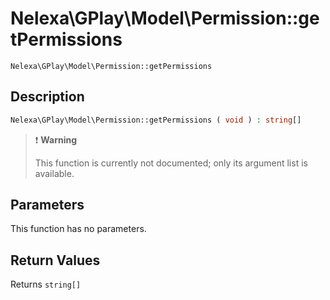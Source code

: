 # Nelexa\GPlay\Model\Permission::getPermissions
`Nelexa\GPlay\Model\Permission::getPermissions`

## Description
```php
Nelexa\GPlay\Model\Permission::getPermissions ( void ) : string[]
```

> :heavy_exclamation_mark: **Warning**
>
> This function is currently not documented; only its argument list is available. 


## Parameters
This function has no parameters.

## Return Values
Returns `string[]`

